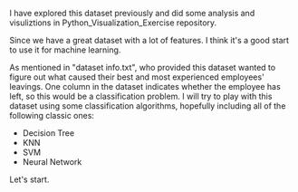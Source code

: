 I have explored this dataset previously and did some analysis and visuliztions in Python_Visualization_Exercise repository.

Since we have a great dataset with a lot of features. I think it's a good start to use it for machine learning. 

As mentioned in "dataset info.txt", who provided this dataset wanted to figure out what caused their best and most experienced employees' leavings. One column in the dataset indicates whether the employee has left, so this would be a classification problem. I will try to play with this dataset using some classification algorithms, hopefully including all of the following classic ones:
- Decision Tree
- KNN
- SVM
- Neural Network

Let's start.
